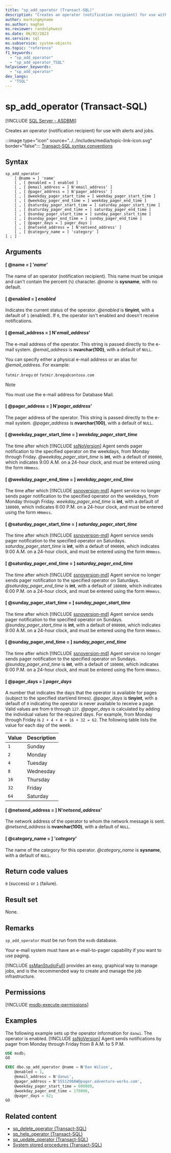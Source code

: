 ```yaml
---
title: "sp_add_operator (Transact-SQL)"
description: "Creates an operator (notification recipient) for use with alerts and jobs."
author: markingmyname
ms.author: maghan
ms.reviewer: randolphwest
ms.date: 06/02/2023
ms.service: sql
ms.subservice: system-objects
ms.topic: "reference"
f1_keywords:
  - "sp_add_operator"
  - "sp_add_operator_TSQL"
helpviewer_keywords:
  - "sp_add_operator"
dev_langs:
  - "TSQL"
---
```

# sp_add_operator (Transact-SQL)

[!INCLUDE [SQL Server - ASDBMI](../../includes/applies-to-version/sql-asdbmi.md)]

Creates an operator (notification recipient) for use with alerts and jobs.

:::image type="icon" source="../../includes/media/topic-link-icon.svg" border="false"::: [Transact-SQL syntax conventions](../../t-sql/language-elements/transact-sql-syntax-conventions-transact-sql.md)

## Syntax

```syntaxsql
sp_add_operator
    [ @name = ] 'name'
    [ , [ @enabled = ] enabled ]
    [ , [ @email_address = ] N'email_address' ]
    [ , [ @pager_address = ] N'pager_address' ]
    [ , [ @weekday_pager_start_time = ] weekday_pager_start_time ]
    [ , [ @weekday_pager_end_time = ] weekday_pager_end_time ]
    [ , [ @saturday_pager_start_time = ] saturday_pager_start_time ]
    [ , [ @saturday_pager_end_time = ] saturday_pager_end_time ]
    [ , [ @sunday_pager_start_time = ] sunday_pager_start_time ]
    [ , [ @sunday_pager_end_time = ] sunday_pager_end_time ]
    [ , [ @pager_days = ] pager_days ]
    [ , [ @netsend_address = ] N'netsend_address' ]
    [ , [ @category_name = ] 'category' ]
[ ; ]
```

## Arguments

#### [ @name = ] '*name*'

The name of an operator (notification recipient). This name must be unique and can't contain the percent (`%`) character. *@name* is **sysname**, with no default.

#### [ @enabled = ] *enabled*

Indicates the current status of the operator. *@enabled* is **tinyint**, with a default of `1` (enabled). If `0`, the operator isn't enabled and doesn't receive notifications.

#### [ @email_address = ] N'*email_address*'

The e-mail address of the operator. This string is passed directly to the e-mail system. *@email_address* is **nvarchar(100)**, with a default of `NULL`.

You can specify either a physical e-mail address or an alias for *@email_address*. For example:

`fatmir.bregu` or `fatmir.bregu@contoso.com`

> [!NOTE]  
> You must use the e-mail address for Database Mail.

#### [ @pager_address = ] N'*pager_address*'

The pager address of the operator. This string is passed directly to the e-mail system. *@pager_address* is **nvarchar(100)**, with a default of `NULL`.

#### [ @weekday_pager_start_time = ] *weekday_pager_start_time*

The time after which [!INCLUDE [ssNoVersion](../../includes/ssnoversion-md.md)] Agent sends pager notification to the specified operator on the weekdays, from Monday through Friday. *@weekday_pager_start_time* is **int**, with a default of `090000`, which indicates 9:00 A.M. on a 24-hour clock, and must be entered using the form `HHmmss`.

#### [ @weekday_pager_end_time = ] *weekday_pager_end_time*

The time after which [!INCLUDE [ssnoversion-md](../../includes/ssnoversion-md.md)] Agent service no longer sends pager notification to the specified operator on the weekdays, from Monday through Friday. *weekday_pager_end_time* is **int**, with a default of `180000`, which indicates 6:00 P.M. on a 24-hour clock, and must be entered using the form `HHmmss`.

#### [ @saturday_pager_start_time = ] *saturday_pager_start_time*

The time after which [!INCLUDE [ssnoversion-md](../../includes/ssnoversion-md.md)] Agent service sends pager notification to the specified operator on Saturdays. *saturday_pager_start_time* is **int**, with a default of `090000`, which indicates 9:00 A.M. on a 24-hour clock, and must be entered using the form `HHmmss`.

#### [ @saturday_pager_end_time = ] *saturday_pager_end_time*

The time after which [!INCLUDE [ssnoversion-md](../../includes/ssnoversion-md.md)] Agent service no longer sends pager notification to the specified operator on Saturdays. *@saturday_pager_end_time* is **int**, with a default of `180000`, which indicates 6:00 P.M. on a 24-hour clock, and must be entered using the form `HHmmss`.

#### [ @sunday_pager_start_time = ] *sunday_pager_start_time*

The time after which [!INCLUDE [ssnoversion-md](../../includes/ssnoversion-md.md)] Agent service sends pager notification to the specified operator on Sundays. *@sunday_pager_start_time* is **int**, with a default of `090000`, which indicates 9:00 A.M. on a 24-hour clock, and must be entered using the form `HHmmss`.

#### [ @sunday_pager_end_time = ] *sunday_pager_end_time*

The time after which [!INCLUDE [ssnoversion-md](../../includes/ssnoversion-md.md)] Agent service no longer sends pager notification to the specified operator on Sundays. *@sunday_pager_end_time* is **int**, with a default of `180000`, which indicates 6:00 P.M. on a 24-hour clock, and must be entered using the form `HHmmss`.

#### [ @pager_days = ] *pager_days*

A number that indicates the days that the operator is available for pages (subject to the specified start/end times). *@pager_days* is **tinyint**, with a default of `0` indicating the operator is never available to receive a page. Valid values are from `0` through `127`. *@pager_days* is calculated by adding the individual values for the required days. For example, from Monday through Friday is `2 + 4 + 8 + 16 + 32 = 62`. The following table lists the value for each day of the week.

| Value | Description |
| --- | --- |
| `1` | Sunday |
| `2` | Monday |
| `4` | Tuesday |
| `8` | Wednesday |
| `16` | Thursday |
| `32` | Friday |
| `64` | Saturday |

#### [ @netsend_address = ] N'*netsend_address*'

The network address of the operator to whom the network message is sent. *@netsend_address* is **nvarchar(100)**, with a default of `NULL`.

#### [ @category_name = ] '*category*'

The name of the category for this operator. *@category_name* is **sysname**, with a default of `NULL`.

## Return code values

`0` (success) or `1` (failure).

## Result set

None.

## Remarks

`sp_add_operator` must be run from the `msdb` database.

Your e-mail system must have an e-mail-to-pager capability if you want to use paging.

[!INCLUDE [ssManStudioFull](../../includes/ssmanstudiofull-md.md)] provides an easy, graphical way to manage jobs, and is the recommended way to create and manage the job infrastructure.

## Permissions

[!INCLUDE [msdb-execute-permissions](../../includes/msdb-execute-permissions.md)]

## Examples

The following example sets up the operator information for `danwi`. The operator is enabled. [!INCLUDE [ssNoVersion](../../includes/ssnoversion-md.md)] Agent sends notifications by pager from Monday through Friday from 8 A.M. to 5 P.M.

```sql
USE msdb;
GO

EXEC dbo.sp_add_operator @name = N'Dan Wilson',
    @enabled = 1,
    @email_address = N'danwi',
    @pager_address = N'5551290AW@pager.adventure-works.com',
    @weekday_pager_start_time = 080000,
    @weekday_pager_end_time = 170000,
    @pager_days = 62;
GO
```

## Related content

- [sp_delete_operator (Transact-SQL)](sp-delete-operator-transact-sql.md)
- [sp_help_operator (Transact-SQL)](sp-help-operator-transact-sql.md)
- [sp_update_operator (Transact-SQL)](sp-update-operator-transact-sql.md)
- [System stored procedures (Transact-SQL)](system-stored-procedures-transact-sql.md)
